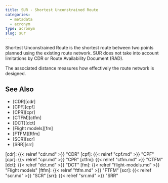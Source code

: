 ```yaml
---
title: SUR - Shortest Unconstrained Route
categories:
  - metadata
  - acronym
type: acronym
slug: sur
---
```


Shortest Unconstrained Route is the shortest route between two points planned
using the existing route network.
SUR does not take into account limitations by CDR or Route Availability Document (RAD).

The associated distance measures how effectively the route network is designed.



## See Also

* [CDR][cdr]
* [CPF][cpf]
* [CPR][cpr]
* [CTFM][ctfm]
* [DCT][dct]
* [Flight models][fm]
* [FTFM][ftfm]
* [SCR][scr]
* [SRR][srr]

[cdr]: {{< relref "cdr.md" >}} "CDR"
[cpf]: {{< relref "cpf.md" >}} "CPF"
[cpr]: {{< relref "cpr.md" >}} "CPR"
[ctfm]: {{< relref "ctfm.md" >}} "CTFM"
[dct]: {{< relref "dct.md" >}} "DCT"
[fm]: {{< relref "flight-models.md" >}} "Flight models"
[ftfm]: {{< relref "ftfm.md" >}} "FTFM"
[scr]: {{< relref "scr.md" >}} "SCR"
[srr]: {{< relref "srr.md" >}} "SRR"

